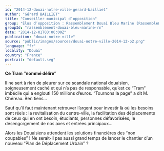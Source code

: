 ```yaml
---
id: "2014-12-douai-notre-ville-gerard-bailliet"
author: "Gérard BAILLIET"
title: "Conseiller municipal d’opposition"
group: "Élus d’opposition : Rassemblement Douai Bleu Marine (Rassemblement National)"
groupId: "rassemblement-douai-bleu-marine-rn"
date: "2014-12-01T00:00:00Z"
publication: "douai-notre-ville"
source: "public/images/sources/douai-notre-ville-2014-12-p2.png"
language: "fr"
locality: "Douai"
country: "France"
portrait: "default.svg"
---
```


**Ce Tram “nommé délire”**

Il ne sert à rien de pleurer  sur ce scandale national douaisien, soigneusement caché et qui n’a pas de responsable, qu’est ce “Tram” imbécile qui a englouti 150 millions d’euros. “Tournons la page” a dit M. Chéreau. Ben tiens…

Sauf qu’il faut maintenant retrouver l’argent pour  investir là où les besoins sont réels : la revitalisation du centre-ville, la facilitation des déplacements de ceux qui en ont  besoin, étudiants, personnes défavorisées, le désengorgement de nos axes et entrées principaux…

Alors les Douaisiens attendent les solutions financières des “non coupables” ! Ne serait-il pas aussi grand temps de lancer le chantier d’un nouveau “Plan de Déplacement Urbain” ?
